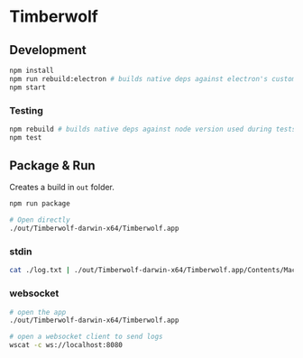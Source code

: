 # Timberwolf

## Development

```bash
npm install
npm run rebuild:electron # builds native deps against electron's custom node version
npm start
```

### Testing

```bash
npm rebuild # builds native deps against node version used during tests
npm test
```

## Package & Run

Creates a build in `out` folder.

```bash
npm run package

# Open directly
./out/Timberwolf-darwin-x64/Timberwolf.app
```

### stdin

```bash
cat ./log.txt | ./out/Timberwolf-darwin-x64/Timberwolf.app/Contents/MacOS/Timberwolf
```

### websocket

```bash
# open the app
./out/Timberwolf-darwin-x64/Timberwolf.app

# open a websocket client to send logs
wscat -c ws://localhost:8080
```


